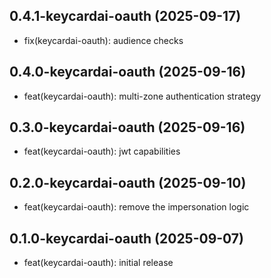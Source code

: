 ## 0.4.1-keycardai-oauth (2025-09-17)


- fix(keycardai-oauth): audience checks

## 0.4.0-keycardai-oauth (2025-09-16)


- feat(keycardai-oauth): multi-zone authentication strategy

## 0.3.0-keycardai-oauth (2025-09-16)


- feat(keycardai-oauth): jwt capabilities

## 0.2.0-keycardai-oauth (2025-09-10)


- feat(keycardai-oauth): remove the impersonation logic

## 0.1.0-keycardai-oauth (2025-09-07)


- feat(keycardai-oauth): initial release
